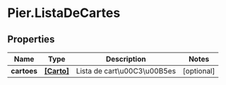 # Pier.ListaDeCartes

## Properties
Name | Type | Description | Notes
------------ | ------------- | ------------- | -------------
**cartoes** | [**[Carto]**](Carto.md) | Lista de cart\u00C3\u00B5es | [optional] 


